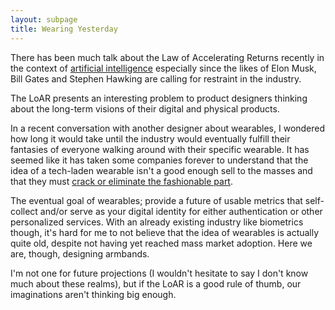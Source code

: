 ```yaml
---
layout: subpage
title: Wearing Yesterday
---
```

There has been much talk about the Law of Accelerating Returns recently in the context of <a href="http://waitbutwhy.com/2015/01/artificial-intelligence-revolution-1.html">artificial intelligence</a> especially since the likes of Elon Musk, Bill Gates and Stephen Hawking are calling for restraint in the industry.

The LoAR presents an interesting problem to product designers thinking about the long-term visions of their digital and physical products.

In a recent conversation with another designer about wearables, I wondered how long it would take until the industry would eventually fulfill their fantasies of everyone walking around with their specific wearable. It has seemed like it has taken some companies forever to understand that the idea of a tech-laden wearable isn't a good enough sell to the masses and that they must <a href="https://medium.com/shopify-ux/the-wearable-fallacy-193d56e9fdef#.cuja7oxxn">crack or eliminate the fashionable part</a>.

The eventual goal of wearables; provide a future of usable metrics that self-collect and/or serve as your digital identity for either authentication or other personalized services. With an already existing industry like biometrics though, it's hard for me to not believe that the idea of wearables is actually quite old, despite not having yet reached mass market adoption. Here we are, though, designing armbands.

I'm not one for future projections (I wouldn't hesitate to say I don't know much about these realms), but if the LoAR is a good rule of thumb, our imaginations aren't thinking big enough.